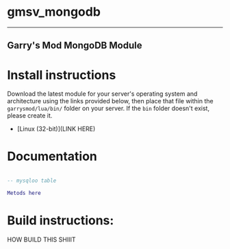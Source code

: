 # gmsv_mongodb
***
## Garry's Mod MongoDB Module

# Install instructions
Download the latest module for your server's operating system and architecture using the links provided below, then place that file within the `garrysmod/lua/bin/` folder on your server. If the `bin` folder doesn't exist, please create it.

* [Linux (32-bit)](LINK HERE)

# Documentation


```LUA

-- mysqloo table

Metods here

```

# Build instructions:

HOW BUILD THIS SHIIIT

